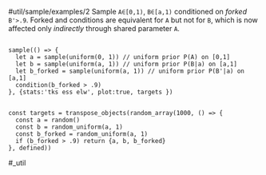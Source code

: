#util/sample/examples/2 Sample `A∈[0,1)`, `B∈[a,1)` conditioned on _forked_ `B'>.9`. Forked and conditions are equivalent for `A` but not for `B`, which is now affected only _indirectly_ through shared parameter `A`.
```js:js_input

sample(() => {
  let a = sample(uniform(0, 1)) // uniform prior P(A) on [0,1]
  let b = sample(uniform(a, 1)) // uniform prior P(B|a) on [a,1]
  let b_forked = sample(uniform(a, 1)) // uniform prior P(B'|a) on [a,1]
  condition(b_forked > .9)
}, {stats:'tks ess elw', plot:true, targets })

```

```js:js_removed

const targets = transpose_objects(random_array(1000, () => {
  const a = random()
  const b = random_uniform(a, 1)
  const b_forked = random_uniform(a, 1)
  if (b_forked > .9) return {a, b, b_forked}
}, defined))

```
#_util